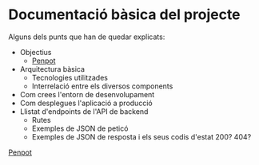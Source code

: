 # Documentació bàsica del projecte
Alguns dels punts que han de quedar explicats:
 * Objectius
   * [Penpot](https://design.penpot.app/#/view/f5fe9278-89db-81e9-8004-faf42d592bdd?page-id=f5fe9278-89db-81e9-8004-faf42d592bde&section=interactions&index=0&share-id=c04641ea-355e-80b8-8004-fb320230eb38)
 * Arquitectura bàsica
   * Tecnologies utilitzades
   * Interrelació entre els diversos components
 * Com crees l'entorn de desenvolupament
 * Com desplegues l'aplicació a producció
 * Llistat d'endpoints de l'API de backend
    * Rutes
    * Exemples de JSON de peticó
    * Exemples de JSON de resposta i els seus codis d'estat 200? 404?

 [Penpot](https://design.penpot.app/#/view/f5fe9278-89db-81e9-8004-faf42d592bdd?page-id=f5fe9278-89db-81e9-8004-faf42d592bde&section=interactions&index=0&share-id=c04641ea-355e-80b8-8004-fb320230eb38)
